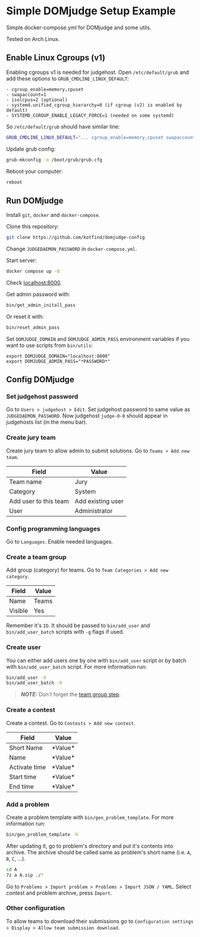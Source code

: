 # Simple DOMjudge Setup Example

Simple docker-compose.yml for DOMjudge and some utils.

Tested on Arch Linux.

## Enable Linux Cgroups (v1)
Enabling cgroups v1 is needed for judgehost.
Open `/etc/default/grub` and add these options to `GRUB_CMDLINE_LINUX_DEFAULT`:

    - cgroup_enable=memory,cpuset
    - swapaccount=1
    - isolcpus=2 (optional)
    - systemd.unified_cgroup_hierarchy=0 (if cgroup (v2) is enabled by default)
    - SYSTEMD_CGROUP_ENABLE_LEGACY_FORCE=1 (needed on some systemd)

So `/etc/default/grub` should have similar line:
```bash
GRUB_CMDLINE_LINUX_DEFAULT="... cgroup_enable=memory,cpuset swapaccount=1 isolcpus=2 systemd.unified_cgroup_hierarchy=0 SYSTEMD_CGROUP_ENABLE_LEGACY_FORCE=1"
```

Update grub config:
```bash
grub-mkconfig -o /boot/grub/grub.cfg
```

Reboot your computer:
```bash
reboot
```

## Run DOMjudge
Install `git`, `docker` and `docker-compose`.

Clone this repository:
```bash
git clone https://github.com/kotfind/domjudge-config
```

Change `JUDGEDAEMON_PASSWORD` in `docker-compose.yml`.

Start server:
```bash
docker compose up -d
```

Check [localhost:8000](localhost:8000).

Get admin password with:
```bash
bin/get_admin_initall_pass
```
Or reset it with:
```bash
bin/reset_admin_pass
```

Set `DOMJUDGE_DOMAIN` and `DOMJUDGE_ADMIN_PASS` environment variables
if you want to use scripts from `bin/utils`:
```
export DOMJUDGE_DOMAIN="localhost:8000"
export DOMJUDGE_ADMIN_PASS="*PASSWORD*"
```

## Config DOMjudge
### Set judgehost password
Go to `Users > judgehost > Edit`.
Set judgehost password to same value as `JUDGEDAEMON_PASSWORD`.
Now judgehost `judge-0-0` should appear in judgehosts list (in the menu bar).

### Create jury team
Create jury team to allow admin to submit solutions.
Go to `Teams > Add new team`.

| Field | Value |
|---|---|
| Team name | Jury |
| Category | System |
| Add user to this team | Add existing user |
| User | Administrator |

### Config programming languages
Go to `Languages`. Enable needed languages.

### Create a team group
Add group (category) for teams. Go to `Team Categories > Add new category`.

| Field | Value |
|---|---|
| Name | Teams |
| Visible | Yes |

Remember it's `ID`. It should be passed to `bin/add_user` and `bin/add_user_batch` scripts with `-g` flags if used.

### Create user
You can either add users one by one with `bin/add_user` script
or by batch with `bin/add_user_batch` script. For more information run:
```bash
bin/add_user -h
bin/add_user_batch -h
```

> **_NOTE:_** Don't forget the [team group step](#create-a-team-group).

### Create a contest
Create a contest. Go to `Contests > Add new contest`.

| Field | Value |
|---|---|
| Short Name | \*Value\* |
| Name | \*Value\* |
| Activate time | \*Value\* |
| Start time | \*Value\* |
| End time | \*Value\* |

### Add a problem
Create a problem template with `bin/gen_problem_template`. For more information run:
```bash
bin/gen_problem_template -h
```
After updating it, go to problem's directory and put it's contents into archive.
The archive should be called same as problem's short name (i.e. `A`, `B`, `C`, ...).
```bash
cd A
7z a A.zip ./*
```
Go to `Problems > Import problem > Problems > Import JSON / YAML`.
Select contest and problem archive, press `Import`.

### Other configuration
To allow teams to download their submissions go to `Configuration settings > Display > Allow team submission download`.
